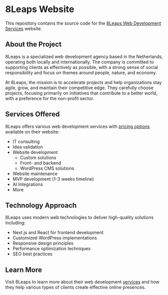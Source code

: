 # 8Leaps Website

This repository contains the source code for the [8Leaps Web Development Services](https://8leaps.com) website.

## About the Project

8Leaps is a specialized web development agency based in the Netherlands, operating both locally and internationally. The company is committed to supporting clients as effectively as possible, with a strong sense of social responsibility and focus on themes around people, nature, and economy.

At 8Leaps, the mission is to accelerate projects and help organizations stay agile, grow, and maintain their competitive edge. They carefully choose projects, focusing primarily on initiatives that contribute to a better world, with a preference for the non-profit sector.

## Services Offered

8Leaps offers various web development services with [pricing options](https://8leaps.com/pricing) available on their website:

- IT consulting
- Idea validation
- Website development
  - Custom solutions
  - Front- and backend
  - WordPress CMS solutions
- Website maintenance
- MVP development (1-3 weeks timeline)
- AI Integrations
- More

## Technology Approach

8Leaps uses modern web technologies to deliver high-quality solutions including:

- Next.js and React for frontend development
- Customized WordPress implementations
- Responsive design principles
- Performance optimization techniques
- SEO best practices

## Learn More

Visit 8Leaps to learn more about their web development [services](https://8leaps.com/services) and how they help various types of clients create effective online presences.
